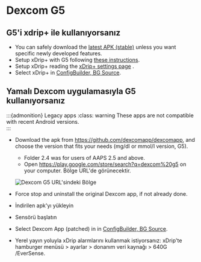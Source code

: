 # Dexcom G5

## G5'i xdrip+ ile kullanıyorsanız

-   You can safely download the [latest APK (stable)](https://xdrip-plus-updates.appspot.com/stable/xdrip-plus-latest.apk) unless you want specific newly developed features.
-   Setup xDrip+ with G5 following [these instructions](https://navid200.github.io/xDrip/docs/G5-Recommended-Settings.html).
-   Setup xDrip+ reading the [xDrip+ settings page](../Configuration/xdrip.md) .
-   Select xDrip+ in [ConfigBuilder, BG Source](../Configuration/Config-Builder.md#bg-source).

## Yamalı Dexcom uygulamasıyla G5 kullanıyorsanız

:::{admonition} Legacy apps :class: warning These apps are not compatible with recent Android versions.  
:::

-   Download the apk from <https://github.com/dexcomapp/dexcomapp>, and choose the version that fits your needs (mg/dl or mmol/l version, G5).

    -   Folder 2.4 was for users of AAPS 2.5 and above.
    -   Open <https://play.google.com/store/search?q=dexcom%20g5> on your computer. Bölge URL'de görünecektir.

    ![Dexcom G5 URL'sindeki Bölge](../images/DexcomG5regionURL.PNG)

-   Force stop and uninstall the original Dexcom app, if not already done.

-   İndirilen apk'yı yükleyin

-   Sensörü başlatın

- Select Dexcom App (patched) in in [ConfigBuilder, BG Source](../Configuration/Config-Builder.md#bg-source).

-   Yerel yayın yoluyla xDrip alarmlarını kullanmak istiyorsanız: xDrip'te hamburger menüsü > ayarlar > donanım veri kaynağı > 640G /EverSense.
